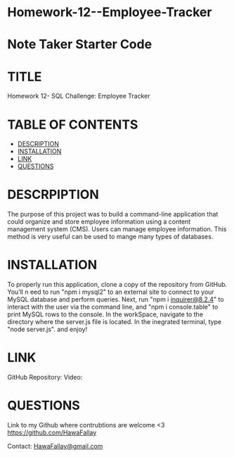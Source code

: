 # Homework-12--Employee-Tracker

# Note Taker Starter Code
# TITLE
Homework 12- SQL Challenge: Employee Tracker

 # TABLE OF CONTENTS

- [DESCRIPTION](#description)
- [INSTALLATION](#installation)
- [LINK](#link)
- [QUESTIONS](#questions)

# DESCRPIPTION
 The purpose of this project was to build a command-line application that could organize and
 store employee information using a content management system (CMS). Users can manage
 employee information. This method is very useful can be used to mange many types
 of databases.


# INSTALLATION

To properly run this application, clone a copy of the repository from GitHub. You’ll n
eed to run "npm i mysql2" to an external site to connect to your MySQL
database and perform queries.
Next, run "npm i inquirer@8.2.4" to interact with the user via the command line,
and "npm i console.table" to print MySQL rows to the console.
In the workSpace, navigate to the directory where the server.js file is located.
In the inegrated terminal, type "node server.js". and enjoy!
# LINK

GitHub Repository:
Video: 
# QUESTIONS

Link to my Github where contrubtions are welcome <3
https://github.com/HawaFallay

Contact:
HawaFallay@gmail.com
